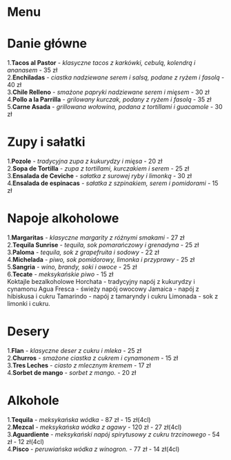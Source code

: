 # Menu
# Danie główne
1.**Tacos al Pastor** - *klasyczne tacos z karkówki, cebulą, kolendrą i ananasem* - 35 zł  
2.**Enchiladas** - *ciastka nadziewane serem i salsą, podane z ryżem i fasolą* - 40 zł  
3.**Chile Relleno** - *smażone papryki nadziewane serem i mięsem* - 30 zł  
4.**Pollo a la Parrilla** - *grilowany kurczak, podany z ryżem i fasolą* - 35 zł  
5.**Carne Asada** - *grillowana wołowina, podana z tortillami i guacamole* - 30 zł  
# Zupy i sałatki
1.**Pozole** - *tradycyjna zupa z kukurydzy i mięsa* - 20 zł  
2.**Sopa de Tortilla** - *zupa z tortillami, kurczakiem i serem* - 25 zł  
3.**Ensalada de Ceviche** - *sałatka z surowej ryby i limonką* - 30 zł  
4.**Ensalada de espinacas** - *sałatka z szpinakiem, serem i pomidorami* - 15 zł    
# Napoje alkoholowe
1.**Margaritas** - *klasyczne margarity z różnymi smakami* - 27 zł  
2.**Tequila Sunrise** - *tequila, sok pomarańczowy i grenadyna* - 25 zł  
3.**Paloma** - *tequila, sok z grapefruita i sodowy* - 22 zł  
4.**Michelada** - *piwo, sok pomidorowy, limonka i przyprawy* - 25 zł  
5.**Sangria** - *wino, brandy, soki i owoce* - 25 zł  
6.**Tecate** - *meksykańskie piwo* - 15 zł  
Koktajle bezalkoholowe
Horchata - tradycyjny napój z kukurydzy i cynamonu
Agua Fresca - świeży napój owocowy
Jamaica - napój z hibiskusa i cukru
Tamarindo - napój z tamaryndy i cukru
Limonada - sok z limonki i cukru.
# Desery
1.**Flan** - *klasyczne deser z cukru i mleka* - 25 zł  
2.**Churros** - *smażone ciastka z cukrem i cynamonem* - 15 zł  
3.**Tres Leches** - *ciasto z mlecznym kremem* - 17 zł  
4.**Sorbet de mango** - *sorbet z mango.* - 20 zł  
# Alkohole
1.**Tequila** - *meksykańska wódka* - 87 zł - 15 zł(4cl)  
2.**Mezcal** - *meksykańska wódka z agawy* - 120 zł - 27 zł(4cl)  
3.**Aguardiente** - *meksykański napój spirytusowy z cukru trzcinowego* - 54 zł - 12 zł(4cl)  
4.**Pisco** - *peruwiańska wódka z winogron.* - 77 zł - 14 zł(4cl)  
